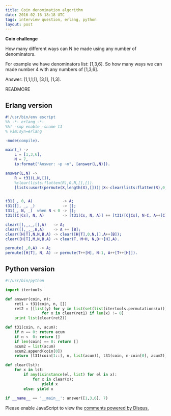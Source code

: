 ```yaml
---
title: Coin denomimation algorithm
date: 2016-02-16 18:18 UTC
tags: interview question, erlang, python
layout: post
---
```


<b>Coin challenge</b>

How many different ways can N be made using any number of denominators.

For example we have denominators list: [1,3,6]. So how many ways we can made number 4 with any numbers of [1,3,6].

Answer: [1,1,1,1], [3,1], [1,3].



READMORE


## Erlang version
```erlang
#!/usr/bin/env escript
%% -*- erlang -*-
%%! -smp enable -sname t1
% vim:syn=erlang

-mode(compile).

main(_) ->
    L = [1,3,6],
    N = 7,
    io:format("Answer: ~p ~n", [answer(L,N)]).

answer(L,N) -> 
    R = t31(L,N,[]),
    %clear(lists:flatten(R),0,N,[],[]).
    [lists:usort(permute(X,length(X),[]))||X<-clear(lists:flatten(R),0,N,[],[])].


t31(_, 0, A)             -> A;
t31([], _, _)            -> [];
t31(_, N, _)  when N < 0 -> [];
t31([C|Cs], N, A)        -> [t31(Cs, N, A)] ++ [t31([C|Cs], N-C, A++[C])].

clear([],_,_,[],A)   -> A;
clear([],_,_,B,A)    -> A ++ [B];
clear([H|T],N,N,B,A) -> clear([H|T],0,N,[],A++[B]);
clear([H|T],M,N,B,A) -> clear(T, M+H, N,B++[H],A).

permute(_,0,A) -> A;
permute([H|T], N, A) -> permute(T++[H], N-1, A++[T++[H]]).

```

## Python version
```python
#!/usr/bin/python

import itertools

def answer(coin, n):
    ret1 = t31(coin, n, [])
    ret2 = [[list(y) for y in list(set(list(itertools.permutations(x))))]
                for x in clear(ret1) if len(x) != 0]
    print list(clear(ret2))

def t31(coin, n, acum):
    if n == 0: return acum
    if n <  0: return []
    if len(coin) == 0: return []
    acum2 = list(acum)
    acum2.append(coin[0])
    return [t31(coin[1::], n, list(acum)), t31(coin, n-coin[0], acum2)]

def clear(lst):
    for x in lst:
        if any(isinstance(el, list) for el in x):
            for x in clear(x):
                yield x
        else: yield x
            
if __name__ == '__main__': answer([1,3,6], 7)
```


<div id="disqus_thread"></div>
<script>
/**
* RECOMMENDED CONFIGURATION VARIABLES: EDIT AND UNCOMMENT THE SECTION BELOW TO INSERT DYNAMIC VALUES FROM YOUR PLATFORM OR CMS.
* LEARN WHY DEFINING THESE VARIABLES IS IMPORTANT: https://disqus.com/admin/universalcode/#configuration-variables
*/
/*
var disqus_config = function () {
    this.page.url = '2016/02/16/interview-question-1/'; // Replace PAGE_URL with your page's canonical URL variable
    this.page.identifier = 'iq1'; // Replace PAGE_IDENTIFIER with your page's unique identifier variable
};
*/
(function() { // DON'T EDIT BELOW THIS LINE
var d = document, s = d.createElement('script');

s.src = '//mijkenator.disqus.com/embed.js';

s.setAttribute('data-timestamp', +new Date());
(d.head || d.body).appendChild(s);
})();
</script>
<noscript>Please enable JavaScript to view the <a href="https://disqus.com/?ref_noscript" rel="nofollow">comments powered by Disqus.</a></noscript>

